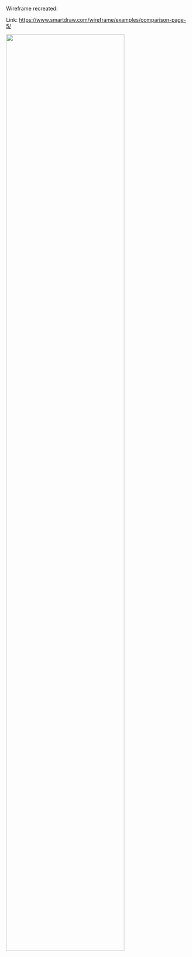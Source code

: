 Wireframe recreated:

Link: https://www.smartdraw.com/wireframe/examples/comparison-page-5/

<img style="width:80%" src="https://github.com/engl-4814/prototyping-html-css/blob/d5d804af4423a150fc78fffd1e078a4d4987cfb5/hw10-grid-layout-sandbox/malek-grid/assets/images/wireframe.png">
